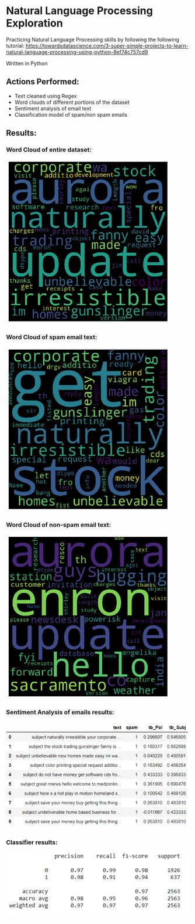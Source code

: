 # Natural Language Processing Exploration
Practicing Natural Language Processing skills by following the following tutorial:
https://towardsdatascience.com/3-super-simple-projects-to-learn-natural-language-processing-using-python-8ef74c757cd9

Written in Python

## Actions Performed:
- Text cleaned using Regex
- Word clouds of different portions of the dataset
- Sentiment analysis of email text
- Classification model of spam/non spam emails

## Results:

### Word Cloud of entire dataset:
![Word Cloud of entire dataset](https://raw.githubusercontent.com/MatthewBarrettUCD/Simple-NLP-Projects/main/images/wordCloudDefault.png)

### Word Cloud of spam email text:
![Word Cloud of Spam emails](https://raw.githubusercontent.com/MatthewBarrettUCD/Simple-NLP-Projects/main/images/spamWordCloud.png)

### Word Cloud of non-spam email text:
![Word cloud of non-spam emails](https://raw.githubusercontent.com/MatthewBarrettUCD/Simple-NLP-Projects/main/images/nonSpamWordCloud.png)

### Sentiment Analysis of emails results:
![Sentiment analysis results](https://raw.githubusercontent.com/MatthewBarrettUCD/Simple-NLP-Projects/main/images/sentimentAnalysisResults.PNG)

### Classifier results:
![Classifier Results](https://raw.githubusercontent.com/MatthewBarrettUCD/Simple-NLP-Projects/main/images/classifierResults.PNG)
